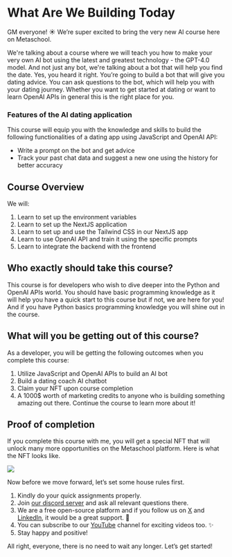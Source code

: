 # What Are We Building Today

GM everyone! ☀️ We’re super excited to bring the very new AI course here on Metaschool.

We're talking about a course where we will teach you how to make your very own AI bot using the latest and greatest technology - the GPT-4.0 model. And not just any bot, we're talking about a bot that will help you find the date. Yes, you heard it right. You’re going to build a bot that will give you dating advice. You can ask questions to the bot, which will help you with your dating journey. Whether you want to get started at dating or want to learn OpenAI APIs in general this is the right place for you. 

### Features of the AI dating application

This course will equip you with the knowledge and skills to build the following functionalities of a dating app using JavaScript and OpenAI API:

- Write a prompt on the bot and get advice
- Track your past chat data and suggest a new one using the history for better accuracy

## Course Overview

We will:

1. Learn to set up the environment variables
2. Learn to set up the NextJS application
3. Learn to set up and use the Tailwind CSS in our NextJS app
4. Learn to use OpenAI API and train it using the specific prompts
5. Learn to integrate the backend with the frontend

## Who exactly should take this course?

This course is for developers who wish to dive deeper into the Python and OpenAI APIs world. You should have basic programming knowledge as it will help you have a quick start to this course but if not, we are here for you! And if you have Python basics programming knowledge you will shine out in the course.

## What will you be getting out of this course?

As a developer, you will be getting the following outcomes when you complete this course:

1. Utilize JavaScript and OpenAI APIs to build an AI bot
2. Build a dating coach AI chatbot
3. Claim your NFT upon course completion
4. A 1000$ worth of marketing credits to anyone who is building something amazing out there. Continue the course to learn more about it!

## Proof of completion

If you complete this course with me, you will get a special NFT that will unlock many more opportunities on the Metaschool platform. Here is what the NFT looks like.

![](https://github.com/0xmetaschool/Learning-Projects/blob/main/assests_for_all/Build%20AI%20Dating%20Coach%20Using%20NextJS%20and%20OpenAI/L1%20Getting%20Started/Frame%203560433.gif?raw=true)

Now before we move forward, let’s set some house rules first.

1. Kindly do your quick assignments properly.
2. Join [our discord server](https://discord.gg/vbVMUwXWgc) and ask all relevant questions there.
3. We are a free open-source platform and if you follow us on [X](https://bit.ly/stacks-course) and [LinkedIn](https://bit.ly/stacks-course-linkedin), it would be a great support. 🫣
4. You can subscribe to our [YouTube](https://www.youtube.com/@0xmetaschool) channel for exciting videos too. ✨
5. Stay happy and positive!

All right, everyone, there is no need to wait any longer. Let’s get started!
